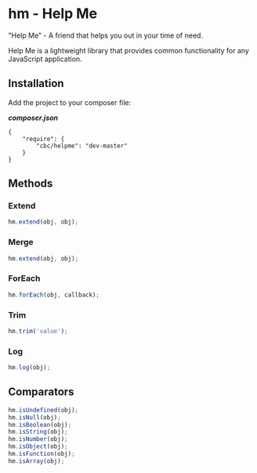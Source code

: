# hm - Help Me

"Help Me" - A friend that helps you out in your time of need.

Help Me is a lightweight library that provides common functionality for any JavaScript application.

## Installation

Add the project to your composer file:

***composer.json***
```
{
    "require": {
        "cbc/helpme": "dev-master"
    }
}
```

## Methods

### Extend

```js
hm.extend(obj, obj);
```

### Merge

```javascript
hm.extend(obj, obj);
```

### ForEach

```javascript
hm.forEach(obj, callback);
```

### Trim

```js
hm.trim('value');
```

### Log

```js
hm.log(obj);
```

## Comparators

```js
hm.isUndefined(obj);
hm.isNull(obj);
hm.isBoolean(obj);
hm.isString(obj);
hm.isNumber(obj);
hm.isObject(obj);
hm.isFunction(obj);
hm.isArray(obj);
```

